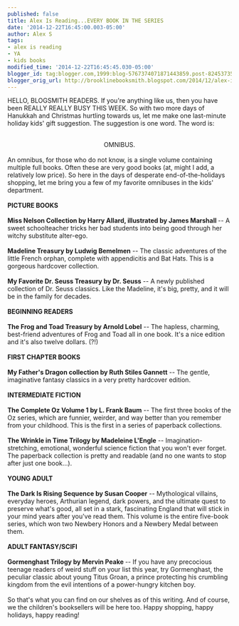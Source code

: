 ```yaml
---
published: false
title: Alex Is Reading...EVERY BOOK IN THE SERIES
date: '2014-12-22T16:45:00.003-05:00'
author: Alex S
tags:
- alex is reading
- YA
- kids books
modified_time: '2014-12-22T16:45:45.030-05:00'
blogger_id: tag:blogger.com,1999:blog-5767374071871443859.post-8245373501932198260
blogger_orig_url: http://brooklinebooksmith.blogspot.com/2014/12/alex-is-readingevery-book-in-series.html
---
```


HELLO, BLOGSMITH READERS. If you're anything like us, then you have been REALLY REALLY BUSY THIS WEEK. So with two more days of Hanukkah and Christmas hurtling towards us, let me make one last-minute holiday kids' gift suggestion. The suggestion is one word. The word is:<br /><br /><div style="text-align: center;">OMNIBUS.</div><div style="text-align: center;"><br /></div><div style="text-align: left;">An omnibus, for those who do not know, is a single volume containing multiple full books. Often these are very good books (at, might I add, a relatively low price). So here in the days of desperate end-of-the-holidays shopping, let me bring you a few of my favorite omnibuses in the kids' department.</div><div style="text-align: left;"><br /></div><div style="text-align: left;"><b>PICTURE BOOKS</b></div><div style="text-align: left;"><br /></div><div style="text-align: left;"><b>Miss Nelson Collection by Harry Allard, illustrated by James Marshall </b>-- A sweet schoolteacher tricks her bad students into being good through her witchy substitute alter-ego.</div><div style="text-align: left;"><br /></div><div style="text-align: left;"><b>Madeline Treasury by Ludwig Bemelmen</b> -- The classic adventures of the little French orphan, complete with appendicitis and Bat Hats. This is a gorgeous hardcover collection.</div><div style="text-align: left;"><br /></div><div style="text-align: left;"><b>My Favorite Dr. Seuss Treasury by Dr. Seuss</b> -- A newly published collection of Dr. Seuss classics. Like the Madeline, it's big, pretty, and it will be in the family for decades.</div><div style="text-align: left;"><br /></div><div style="text-align: left;"><b>BEGINNING READERS</b></div><div style="text-align: left;"><br /></div><div style="text-align: left;"><b>The Frog and Toad Treasury by Arnold Lobel</b> -- The hapless, charming, best-friend adventures of Frog and Toad all in one book. It's a nice edition and it's also twelve dollars. (?!)</div><div style="text-align: left;"><br /></div><div style="text-align: left;"><b>FIRST CHAPTER BOOKS</b></div><div style="text-align: left;"><br /></div><div style="text-align: left;"><b>My Father's Dragon collection by Ruth Stiles Gannett</b> -- The gentle, imaginative fantasy classics in a very pretty hardcover edition.</div><div style="text-align: left;"><br /></div><div style="text-align: left;"><b>INTERMEDIATE FICTION</b></div><div style="text-align: left;"><br /></div><div style="text-align: left;"><b>The Complete Oz Volume 1 by L. Frank Baum</b> -- The first three books of the Oz series, which are funnier, weirder, and way better than you remember from your childhood. This is the first in a series of paperback collections.</div><div style="text-align: left;"><br /></div><div style="text-align: left;"><b>The Wrinkle in Time Trilogy by Madeleine L'Engle</b> -- Imagination-stretching, emotional, wonderful science fiction that you won't ever forget. The paperback collection is pretty and readable (and no one wants to stop after just one book...).</div><div style="text-align: left;"><br /></div><div style="text-align: left;"><b>YOUNG ADULT</b></div><div style="text-align: left;"><br /></div><div style="text-align: left;"><b>The Dark Is Rising Sequence by Susan Cooper</b> -- Mythological villains, everyday heroes, Arthurian legend, dark powers, and the ultimate quest to preserve what's good, all set in a stark, fascinating England that will stick in your mind years after you've read them. This volume is the entire five-book series, which won two Newbery Honors and a Newbery Medal between them.<b>&nbsp;</b></div><div style="text-align: left;"><br /></div><div style="text-align: left;"><b>ADULT FANTASY/SCIFI</b></div><div style="text-align: left;"><br /></div><div style="text-align: left;"><b>Gormenghast Trilogy by Mervin Peake<i> </i></b><i>-- </i>If you have any precocious teenage readers of weird stuff on your list this year, try Gormenghast, the peculiar classic about young Titus Groan, a prince protecting his crumbling kingdom from the evil intentions of a power-hungry kitchen boy.</div><div style="text-align: left;"><br /></div>So that's what you can find on our shelves as of this writing. And of course, we the children's booksellers will be here too. Happy shopping, happy holidays, happy reading!